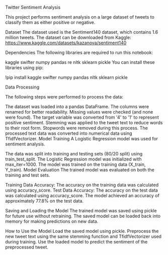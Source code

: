 Twitter Sentiment Analysis

This project performs sentiment analysis on a large dataset of tweets to classify them as either positive or negative.

Dataset
The dataset used is the Sentiment140 dataset, which contains 1.6 million tweets. The dataset can be downloaded from Kaggle: https://www.kaggle.com/datasets/kazanova/sentiment140

Dependencies
The following libraries are required to run this notebook:

kaggle
swifter
numpy
pandas
re
nltk
sklearn
pickle
You can install these libraries using pip:

!pip install kaggle swifter numpy pandas nltk sklearn pickle

Data Processing

The following steps were performed to process the data:

The dataset was loaded into a pandas DataFrame.
The columns were renamed for better readability.
Missing values were checked (and none were found).
The target variable was converted from '4' to '1' to represent positive sentiment.
Stemming was applied to the tweet text to reduce words to their root form. Stopwords were removed during this process.
The processed text data was converted into numerical data using TfidfVectorizer.
Model Training
A Logistic Regression model was used for sentiment analysis.

The data was split into training and testing sets (80/20 split) using train_test_split.
The Logistic Regression model was initialized with max_iter=1000.
The model was trained on the training data (X_train, Y_train).
Model Evaluation
The trained model was evaluated on both the training and test sets.

Training Data Accuracy: The accuracy on the training data was calculated using accuracy_score.
Test Data Accuracy: The accuracy on the test data was calculated using accuracy_score.
The model achieved an accuracy of approximately 77.8% on the test data.

Saving and Loading the Model
The trained model was saved using pickle for future use without retraining. The saved model can be loaded back into memory for making predictions on new data.

How to Use the Model
Load the saved model using pickle.
Preprocess the new tweet text using the same stemming function and TfidfVectorizer used during training.
Use the loaded model to predict the sentiment of the preprocessed tweet.

